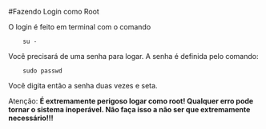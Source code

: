 #Fazendo Login como Root

O login é feito em terminal com o comando
        
        su -
        
Você precisará de uma senha para logar. A senha é definida pelo comando:

        sudo passwd
        
Você digita então a senha duas vezes e seta.

Atenção: **É extremamente perigoso logar como root! Qualquer erro pode tornar o sistema inoperável. Não faça isso a não ser que extremamente necessário!!!**
        